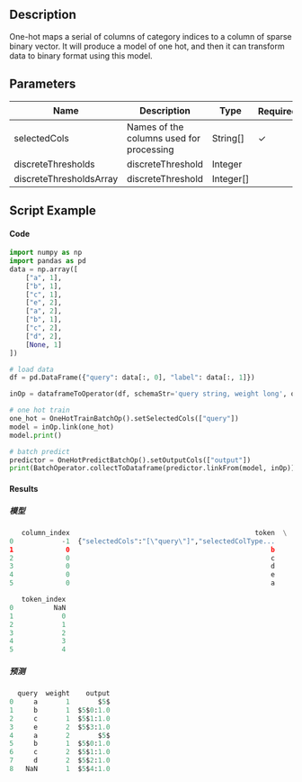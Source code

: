 ## Description
One-hot maps a serial of columns of category indices to a column of sparse binary vector. It will produce a model of
 one hot, and then it can transform data to binary format using this model.

## Parameters
| Name | Description | Type | Required？ | Default Value |
| --- | --- | --- | --- | --- |
| selectedCols | Names of the columns used for processing | String[] | ✓ |  |
| discreteThresholds | discreteThreshold | Integer |  | -2147483648 |
| discreteThresholdsArray | discreteThreshold | Integer[] |  | null |

## Script Example
#### Code
```python
import numpy as np
import pandas as pd
data = np.array([
    ["a", 1],
    ["b", 1],
    ["c", 1],
    ["e", 2],
    ["a", 2],
    ["b", 1],
    ["c", 2],
    ["d", 2],
    [None, 1]
])

# load data
df = pd.DataFrame({"query": data[:, 0], "label": data[:, 1]})

inOp = dataframeToOperator(df, schemaStr='query string, weight long', op_type='batch')

# one hot train
one_hot = OneHotTrainBatchOp().setSelectedCols(["query"])
model = inOp.link(one_hot)
model.print()

# batch predict
predictor = OneHotPredictBatchOp().setOutputCols(["output"])
print(BatchOperator.collectToDataframe(predictor.linkFrom(model, inOp)))
```

#### Results
##### 模型
```python
   column_index                                              token  \
0            -1  {"selectedCols":"[\"query\"]","selectedColType...   
1             0                                                  b   
2             0                                                  c   
3             0                                                  d   
4             0                                                  e   
5             0                                                  a   

   token_index  
0          NaN  
1            0  
2            1  
3            2  
4            3  
5            4
```

##### 预测
```python
  query  weight    output
0     a       1       $5$
1     b       1  $5$0:1.0
2     c       1  $5$1:1.0
3     e       2  $5$3:1.0
4     a       2       $5$
5     b       1  $5$0:1.0
6     c       2  $5$1:1.0
7     d       2  $5$2:1.0
8   NaN       1  $5$4:1.0
```
